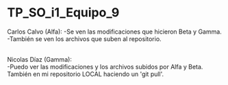 # TP_SO_i1_Equipo_9

Carlos Calvo (Alfa):
-Se ven las modificaciones que hicieron Beta y Gamma.
-También se ven los archivos que suben al repositorio.

</br>
Nicolas Díaz (Gamma):</br>
-Puedo ver las modificaciones y los archivos subidos por Alfa y Beta. También en mi repositorio LOCAL haciendo un 'git pull'.</br>
